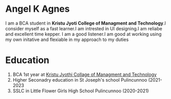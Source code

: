 # Angel K Agnes
I am a BCA student in **Kristu Jyoti College of Managment and Technology**.I consider myself as a fast learner.I am intrested in UI designing.I am reliabe and excellent time kepper.
I am a good listener.I am good at working using my own initative and flexiable in my approach to my duties
# Education
  1. BCA 1st year at [Kristu Jyothi Collage of Managment and Technology](https://kjcmt.ac.in/)
  2. Higher Seconadry education  in St Joseph's school Pulincunnoo (2021-2023
  3. SSLC in Little Flower Girls High School Pulincunnoo (2020-2021) 
